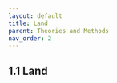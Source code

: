 ```yaml
---
layout: default
title: Land
parent: Theories and Methods  
nav_order: 2 
---
```

<div class="justify-text" markdown="1">

## 1.1 Land


</div>